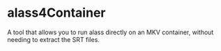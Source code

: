 # alass4Container
A tool that allows you to run alass directly on an MKV container, without needing to extract the SRT files.
